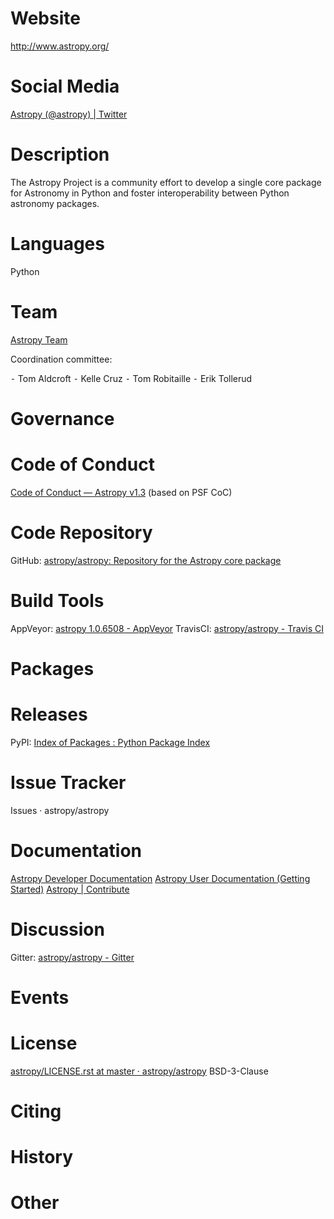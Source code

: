 # Website

<http://www.astropy.org/>

# Social Media

[Astropy (@astropy) | Twitter](https://twitter.com/astropy)

# Description

The Astropy Project is a community effort to develop a single core package for Astronomy in Python and foster interoperability between Python astronomy packages.

# Languages

Python

# Team

[Astropy Team](http://www.astropy.org/team.html)

Coordination committee:

⁃ Tom Aldcroft
⁃ Kelle Cruz
⁃ Tom Robitaille
⁃ Erik Tollerud

# Governance


# Code of Conduct

[Code of Conduct — Astropy v1.3](http://docs.astropy.org/en/stable/overview.html#community)
(based on PSF CoC)


# Code Repository

GitHub: [astropy/astropy: Repository for the Astropy core package](https://github.com/astropy/astropy)

# Build Tools

AppVeyor: [astropy 1.0.6508 - AppVeyor](https://ci.appveyor.com/project/Astropy/astropy/branch/master)
TravisCI: [astropy/astropy - Travis CI](https://travis-ci.org/astropy/astropy)

# Packages

# Releases

PyPI: [Index of Packages : Python Package Index](https://pypi.python.org/pypi/astropy)

# Issue Tracker

Issues · astropy/astropy

# Documentation

[Astropy Developer Documentation](http://docs.astropy.org/en/latest/#developer-documentation)
[Astropy User Documentation (Getting Started)](http://docs.astropy.org/en/stable/getting_started.html)
[Astropy | Contribute](http://www.astropy.org/contribute.html)

# Discussion

Gitter: [astropy/astropy - Gitter](https://gitter.im/astropy/astropy)

# Events

# License

[astropy/LICENSE.rst at master · astropy/astropy](https://github.com/astropy/astropy/blob/master/licenses/LICENSE.rst)
BSD-3-Clause

# Citing


# History


# Other
